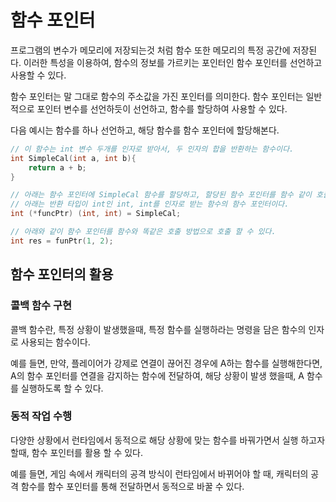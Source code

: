 # 함수 포인터
프로그램의 변수가 메모리에 저장되는것 처럼 함수 또한 메모리의 특정 공간에 저장된다. 이러한 특성을 이용하여, 함수의 정보를 가르키는 포인터인 함수 포인터를 선언하고 사용할 수 있다.

함수 포인터는 말 그대로 함수의 주소값을 가진 포인터를 의미한다. 함수 포인터는 일반적으로 포인터 변수를 선언하듯이 선언하고, 함수를 할당하여 사용할 수 있다.

다음 예시는 함수를 하나 선언하고, 해당 함수를 함수 포인터에 할당해본다.

```cpp
// 이 함수는 int 변수 두개를 인자로 받아서, 두 인자의 합을 반환하는 함수이다.
int SimpleCal(int a, int b){
    return a + b;
}

// 아래는 함수 포인터에 SimpleCal 함수를 할당하고, 할당된 함수 포인터를 함수 같이 호출하는 방법이다.
// 아래는 반환 타입이 int인 int, int를 인자로 받는 함수의 함수 포인터이다.
int (*funcPtr) (int, int) = SimpleCal;

// 아래와 같이 함수 포인터를 함수와 똑같은 호출 방법으로 호출 할 수 있다.
int res = funPtr(1, 2);
```

## 함수 포인터의 활용
### 콜백 함수 구현
콜백 함수란, 특정 상황이 발생했을때, 특정 함수를 실행하라는 명령을 담은 함수의 인자로 사용되는 함수이다.

예를 들면, 만약, 플레이어가 강제로 연결이 끊어진 경우에 A하는 함수를 실행해한다면, A의 함수 포인터를 연결을 감지하는 함수에 전달하여, 해당 상황이 발생 했을때, A 함수를 실행하도록 할 수 있다.

### 동적 작업 수행
다양한 상황에서 런타임에서 동적으로 해당 상황에 맞는 함수를 바꿔가면서 실행 하고자 할때, 함수 포인터를 활용 할 수 있다.

예를 들면, 게임 속에서 캐릭터의 공격 방식이 런타임에서 바뀌어야 할 때, 캐릭터의 공격 함수를 함수 포인터를 통해 전달하면서 동적으로 바꿀 수 있다.